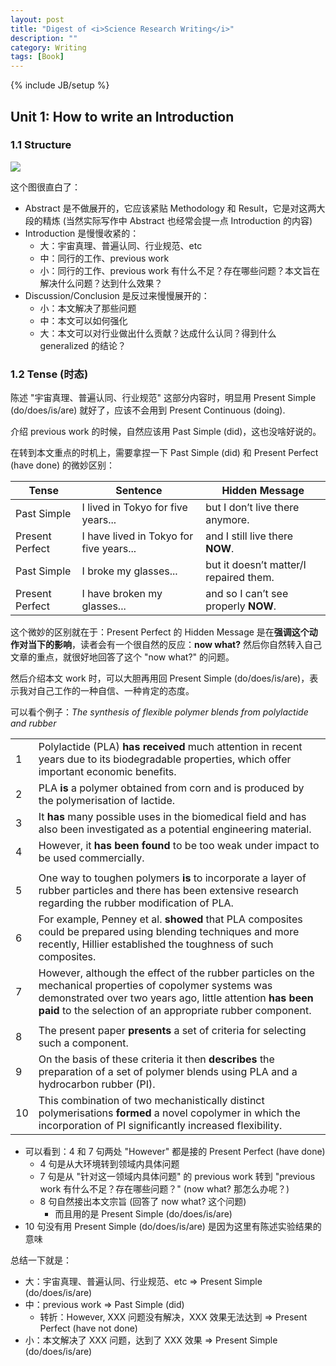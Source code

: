 ```yaml
---
layout: post
title: "Digest of <i>Science Research Writing</i>"
description: ""
category: Writing
tags: [Book]
---
```

{% include JB/setup %}

## Unit 1: How to write an Introduction

### 1.1 Structure

![](https://farm8.staticflickr.com/7923/46956453792_19eea91d02_z_d.jpg)

这个图很直白了：

- Abstract 是不做展开的，它应该紧贴 Methodology 和 Result，它是对这两大段的精炼 (当然实际写作中 Abstract 也经常会提一点 Introduction 的内容)
- Introduction 是慢慢收紧的：
    - 大：宇宙真理、普遍认同、行业规范、etc
    - 中：同行的工作、previous work
    - 小：同行的工作、previous work 有什么不足？存在哪些问题？本文旨在解决什么问题？达到什么效果？
- Discussion/Conclusion 是反过来慢慢展开的：
    - 小：本文解决了那些问题
    - 中：本文可以如何强化
    - 大：本文可以对行业做出什么贡献？达成什么认同？得到什么 generalized 的结论？

### 1.2 Tense (时态)

陈述 "宇宙真理、普遍认同、行业规范" 这部分内容时，明显用 Present Simple (do/does/is/are) 就好了，应该不会用到 Present Continuous (doing).

介绍 previous work 的时候，自然应该用 Past Simple (did)，这也没啥好说的。

在转到本文重点的时机上，需要拿捏一下 Past Simple (did) 和 Present Perfect (have done) 的微妙区别：

| Tense           | Sentence                                | Hidden Message                         | 
|-----------------|-----------------------------------------|----------------------------------------| 
| Past Simple     | I lived in Tokyo for five years...      | but I don’t live there anymore.        | 
| Present Perfect | I have lived in Tokyo for five years... | and I still live there **NOW**.        | 
| Past Simple     | I broke my glasses...                   | but it doesn’t matter/I repaired them. | 
| Present Perfect | I have broken my glasses...             | and so I can’t see properly **NOW**.   | 

这个微妙的区别就在于：Present Perfect 的 Hidden Message 是在**强调这个动作对当下的影响**，读者会有一个很自然的反应：**now what?** 然后你自然转入自己文章的重点，就很好地回答了这个 "now what?" 的问题。

然后介绍本文 work 时，可以大胆再用回 Present Simple (do/does/is/are)，表示我对自己工作的一种自信、一种肯定的态度。

可以看个例子：_The synthesis of flexible polymer blends from polylactide and rubber_

|    |                                                                                                                                                                                                                                     | 
|----|-------------------------------------------------------------------------------------------------------------------------------------------------------------------------------------------------------------------------------------| 
| 1  | Polylactide (PLA) **has received** much attention in recent years due to its biodegradable properties, which offer important economic benefits.                                                                                     | 
| 2  | PLA **is** a polymer obtained from corn and is produced by the polymerisation of lactide.                                                                                                                                           | 
| 3  | It **has** many possible uses in the biomedical field and has also been investigated as a potential engineering material.                                                                                                          | 
| 4  | However, it **has been found** to be too weak under impact to be used commercially.                                                                                                                                                 | 
|    |                                                                                                                                                                                                                                     | 
| 5  | One way to toughen polymers **is** to incorporate a layer of rubber particles and there has been extensive research regarding the rubber modification of PLA.                                                                       | 
| 6  | For example, Penney et al. **showed** that PLA composites could be prepared using blending techniques and more recently, Hillier established the toughness of such composites.                                                      | 
| 7  | However, although the effect of the rubber particles on the mechanical properties of copolymer systems was demonstrated over two years ago, little attention **has been paid** to the selection of an appropriate rubber component. | 
|    |                                                                                                                                                                                                                                     | 
| 8  | The present paper **presents** a set of criteria for selecting such a component.                                                                                                                                                    | 
| 9  | On the basis of these criteria it then **describes** the preparation of a set of polymer blends using PLA and a hydrocarbon rubber (PI).                                                                                            | 
| 10 | This combination of two mechanistically distinct polymerisations **formed** a novel copolymer in which the incorporation of PI significantly increased flexibility.                                                                 | 

- 可以看到：4 和 7 句两处 "However" 都是接的 Present Perfect (have done)
    - 4 句是从大环境转到领域内具体问题
    - 7 句是从 "针对这一领域内具体问题" 的 previous work 转到 "previous work 有什么不足？存在哪些问题？" (now what? 那怎么办呢？)
    - 8 句自然接出本文宗旨 (回答了 now what? 这个问题)
        - 而且用的是 Present Simple (do/does/is/are)
- 10 句没有用 Present Simple (do/does/is/are) 是因为这里有陈述实验结果的意味

总结一下就是：

- 大：宇宙真理、普遍认同、行业规范、etc $\Rightarrow$ Present Simple (do/does/is/are)
- 中：previous work $\Rightarrow$ Past Simple (did)
    - 转折：However, XXX 问题没有解决，XXX 效果无法达到 $\Rightarrow$ Present Perfect (have not done)
- 小：本文解决了 XXX 问题，达到了 XXX 效果 $\Rightarrow$ Present Simple (do/does/is/are)